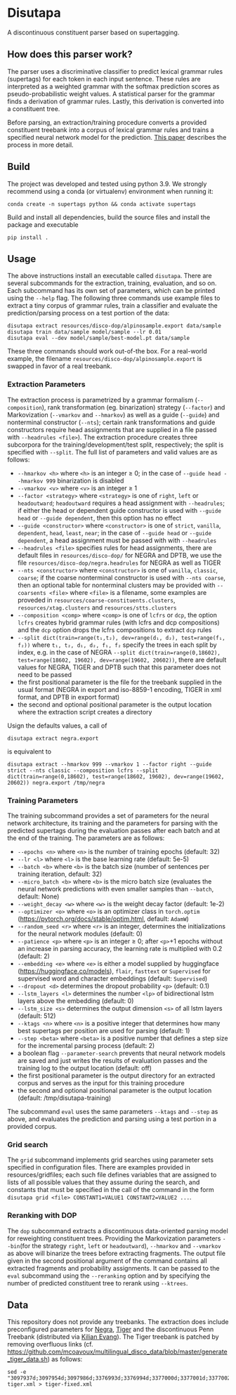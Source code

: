 # Disutapa

A discontinuous constituent parser based on supertagging.


## How does this parser work?

The parser uses a discriminative classifier to predict lexical grammar rules (supertags) for each token in each input sentence. These rules are interpreted as a weighted grammar with the softmax prediction scores as pseudo-probabilistic weight values. A statistical parser for the grammar finds a derivation of grammar rules. Lastly, this derivation is converted into a constituent tree.

Before parsing, an extraction/training procedure converts a provided constituent treebank into a corpus of lexical grammar rules and trains a specified neural network model for the prediction. [This paper](https://aclanthology.org/2022.findings-emnlp.105/) describes the process in more detail.

## Build

The project was developed and tested using python 3.9.
We strongly recommend using a conda (or virtualenv) environment when running it:

    conda create -n supertags python && conda activate supertags

Build and install all dependencies, build the source files and install the package and executable

    pip install .

## Usage

The above instructions install an executable called `disutapa`. There are several subcommands for the extraction, training, evaluation, and so on. Each subcommand has its own set of parameters, which can be printed using the `--help` flag. The following three commands use example files to extract a tiny corpus of grammar rules, train a classifier and evaluate the prediction/parsing process on a test portion of the data:

    disutapa extract resources/disco-dop/alpinosample.export data/sample
    disutapa train data/sample model/sample --lr 0.01
    disutapa eval --dev model/sample/best-model.pt data/sample

These three commands should work out-of-the box. For a real-world example, the filename `resources/disco-dop/alpinosample.export` is swapped in favor of a real treebank.

### Extraction Parameters

The extraction process is parametrized by a grammar formalism (`--composition`), rank transformation (eg. binarization) strategy (`--factor`) and Markovization (`--vmarkov` and `--hmarkov`) as well as a guide (`--guide`) and nonterminal constructor (`--nts`); certain rank transformations and guide constructors require head assignments that are supplied in a file passed with `--headrules <file>`). The extraction procedure creates three subcorpora for the training/development/test split, respectively; the split is specified with `--split`.
The full list of parameters and valid values are as follows:
  * `--hmarkov <h>` where `<h>` is an integer ≥ 0; in the case of `--guide head --hmarkov 999` binarization is disabled
  * `--vmarkov <v>` where `<v>` is an integer ≥ 1
  * `--factor <strategy>` where `<strategy>` is one of `right`, `left` or `headoutward`; `headoutward` requires a head assignment with `--headrules`; if either the head or dependent guide constructor is used with `--guide head` or `--guide dependent`, then this option has no effect
  * `--guide <constructor>` where `<constructor>` is one of `strict`, `vanilla`, `dependent`, `head`, `least`, `near`; in the case of `--guide head` or `--guide dependent`, a head assignment must be passed with with `--headrules`
  * `--headrules <file>` specifies rules for head assignments, there are default files in `resources/disco-dop/` for NEGRA and DPTB, we use the file `resources/disco-dop/negra.headrules` for NEGRA as well as TIGER
  * `--nts <constructor>` where `<constructor>` is one of `vanilla`, `classic`, `coarse`; if the coarse nonterminal constructor is used with `--nts coarse`, then an optional table for nonterminal clusters may be provided with `--coarsents <file>` where `<file>` is a filename, some examples are proveded in `resources/coarse-constituents.clusters`, `resources/xtag.clusters` and `resources/stts.clusters`
  * `--composition <comp>` where `<comp>` is one of `lcfrs` or `dcp`, the option `lcfrs` creates hybrid grammar rules (with lcfrs and dcp compositions) and the `dcp` option drops the lcfrs compositions to extract `dcp` rules
  * `--split dict(train=range(t₁,t₂), dev=range(d₁, d₂), test=range(f₁, f₂))` where `t₁, t₂, d₁, d₂, f₁, f₂` specify the trees in each split by index, e.g. in the case of NEGRA `--split dict(train=range(0,18602), test=range(18602, 19602), dev=range(19602, 20602))`, there are default values for NEGRA, TIGER and DPTB such that this parameter does not need to be passed
  * the first positional parameter is the file for the treebank supplied in the usual format (NEGRA in export and iso-8859-1 encoding, TIGER in xml format, and DPTB in export format)
  * the second and optional positional parameter is the output location where the extraction script creates a directory

Usign the defaults values, a call of

    disutapa extract negra.export

is equivalent to

    disutapa extract --hmarkov 999 --vmarkov 1 --factor right --guide strict --nts classic --composition lcfrs --split dict(train=range(0,18602), test=range(18602, 19602), dev=range(19602, 20602)) negra.export /tmp/negra

### Training Parameters

The training subcommand provides a set of parameters for the neural network architecture, its training and the parameters for parsing with the predicted supertags during the evaluation passes after each batch and at the end of the training. The parameters are as follows:
  * `--epochs <n>` where `<n>` is the number of training epochs (default: 32)
  * `--lr <l>` where `<l>` is the base learning rate  (default: 5e-5)
  * `--batch <b>` where `<b>` is the batch size (number of sentences per training iteration, default: 32)
  * `--micro_batch <b>` where `<b>` is the micro batch size (evaluates the neural network predictions with even smaller samples than `--batch`, default: None)
  * `--weight_decay <w>` where `<w>` is the weight decay factor (default: 1e-2)
  * `--optimizer <o>` where `<o>` is an optimizer class in `torch.optim` (https://pytorch.org/docs/stable/optim.html, default: `AdamW`)
  * `--random_seed <r>` where `<r>` is an integer, determines the initializations for the neural network modules (default: 0)
  * `--patience <p>` where `<p>` is an integer ≥ 0; after `<p>`+1 epochs without an increase in parsing accuracy, the learning rate is multiplied with 0.2 (default: 2)
  * `--embedding <e>` where `<e>` is either a model supplied by huggingface (https://huggingface.co/models), `flair`, `fasttext` or `Supervised` for supervised word and character embeddings (default: `Supervised`)
  * `--dropout <d>` determines the dropout probability `<p>` (default: 0.1)
  * `--lstm_layers <l>` determines the number `<lp>` of bidirectional lstm layers above the embedding (default: 0)
  * `--lstm_size <s>` determines the output dimension `<s>` of all lstm layers (default: 512)
  * `--ktags <n>` where `<n>` is a positive integer that determines how many best supertags per position are used for parsing (default: 1)
  * `--step <beta>` where `<beta>` is a positive number that defines a step size for the incremental parsing process (default: 2)
  * a boolean flag `--parameter-search` prevents that neural network models are saved and just writes the results of evaluation passes and the training log to the output location  (default: off)
  * the first positional parameter is the output directory for an extracted corpus and serves as the input for this training procedure
  * the second and optional positional parameter is the output location (default: /tmp/disutapa-training)
  
The subcommand `eval` uses the same parameters `--ktags` and `--step` as above, and evaluates the prediction and parsing using a test portion in a provided corpus.

### Grid search

The `grid` subcommand implements grid searches using parameter sets specified in configuration files.
There are examples provided in resources/gridfiles; each such file defines variables that are assigned to lists of all possible values that they assume during the search, and constants that must be specified in the call of the command in the form `disutapa grid <file> CONSTANT1=VALUE1 CONSTANT2=VALUE2 ...`.

### Reranking with DOP

The `dop` subcommand extracts a discontinuous data-oriented parsing model for reweighting constituent trees.
Providing the Markovization parameters `--bin`(for the strategy `right`, `left` or `headoutward`), `--hmarkov` and `--vmarkov` as above will binarize the trees before extracting fragments.
The output file given in the second positional argument of the command contains all extracted fragments and probability assignments.
It can be passed to the `eval` subcommand using the `--reranking` option and by specifying the number of predicted constituent tree to rerank using `--ktrees`.

## Data

This repository does not provide any treebanks.
The extraction does include preconfigured parameters for [Negra](http://www.coli.uni-saarland.de/projects/sfb378/negra-corpus/corpus-license.html), [Tiger](https://www.ims.uni-stuttgart.de/forschung/ressourcen/korpora/tiger/) and the discontinuous Penn Treebank (distributed via [Kilian Evang](https://kilian.evang.name/)).
The Tiger treebank is patched by removing overfluous links (cf. https://github.com/mcoavoux/multilingual_disco_data/blob/master/generate_tiger_data.sh) as follows:

    sed -e "3097937d;3097954d;3097986d;3376993d;3376994d;3377000d;3377001d;3377002d;3377008d;3377048d;3377055d" tiger.xml > tiger-fixed.xml
